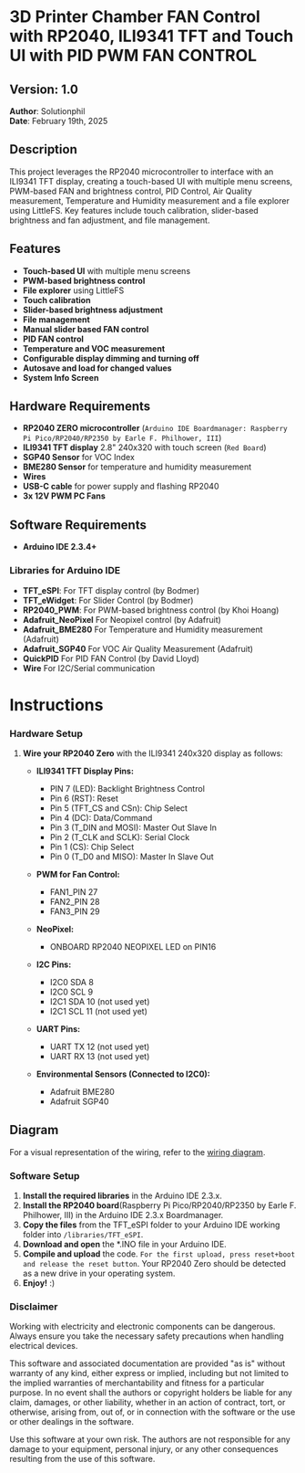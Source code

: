 # 3D Printer Chamber FAN Control with RP2040, ILI9341 TFT and Touch UI with PID PWM FAN CONTROL

## Version: 1.0
**Author**: Solutionphil  
**Date**: February 19th, 2025

## Description
This project leverages the RP2040 microcontroller to interface with an ILI9341 TFT display, creating a touch-based UI with multiple menu screens, PWM-based FAN and brightness control, PID Control, Air Quality measurement, Temperature and Humidity measurement and a file explorer using LittleFS. Key features include touch calibration, slider-based brightness and fan adjustment, and file management.

## Features
- **Touch-based UI** with multiple menu screens
- **PWM-based brightness control**
- **File explorer** using LittleFS
- **Touch calibration**
- **Slider-based brightness adjustment**
- **File management**
- **Manual slider based FAN control**
- **PID FAN control**
- **Temperature and VOC measurement**
- **Configurable display dimming and turning off**
- **Autosave and load for changed values**
- **System Info Screen**

## Hardware Requirements
- **RP2040 ZERO microcontroller** (`Arduino IDE Boardmanager: Raspberry Pi Pico/RP2040/RP2350 by Earle F. Philhower, III`)
- **ILI9341 TFT display** 2.8" 240x320 with touch screen (`Red Board`)
- **SGP40 Sensor** for VOC Index
- **BME280 Sensor** for temperature and humidity measurement
- **Wires**
- **USB-C cable** for power supply and flashing RP2040
- **3x 12V PWM PC Fans**

## Software Requirements
- **Arduino IDE 2.3.4+**
  
### Libraries for Arduino IDE
- **TFT_eSPI**: For TFT display control (by Bodmer)
- **TFT_eWidget**: For Slider Control (by Bodmer)
- **RP2040_PWM**: For PWM-based brightness control (by Khoi Hoang)
- **Adafruit_NeoPixel** For Neopixel control (by Adafruit)
- **Adafruit_BME280** For Temperature and Humidity measurement (Adafruit)
- **Adafruit_SGP40** For VOC Air Quality Measurement (Adafruit)
- **QuickPID** For PID FAN Control (by David Lloyd)
- **Wire** For I2C/Serial communication

# Instructions

### Hardware Setup
1. **Wire your RP2040 Zero** with the ILI9341 240x320 display as follows:

    - **ILI9341 TFT Display Pins:**
        - PIN 7 (LED): Backlight Brightness Control 
        - Pin 6 (RST): Reset
        - Pin 5 (TFT_CS and CSn): Chip Select
        - Pin 4 (DC): Data/Command
        - Pin 3 (T_DIN and MOSI): Master Out Slave In
        - Pin 2 (T_CLK and SCLK): Serial Clock
        - Pin 1 (CS): Chip Select
        - Pin 0 (T_D0 and MISO): Master In Slave Out

    - **PWM for Fan Control:**
        - FAN1_PIN 27
        - FAN2_PIN 28
        - FAN3_PIN 29

    - **NeoPixel:**
        - ONBOARD RP2040 NEOPIXEL LED on PIN16

    - **I2C Pins:**
        - I2C0 SDA 8
        - I2C0 SCL 9
        - I2C1 SDA 10 (not used yet)
        - I2C1 SCL 11 (not used yet)

    - **UART Pins:**
        - UART TX 12 (not used yet)
        - UART RX 13 (not used yet)

    - **Environmental Sensors (Connected to I2C0):**
        - Adafruit BME280
        - Adafruit SGP40

## Diagram
For a visual representation of the wiring, refer to the [wiring diagram](https://www.mermaidchart.com/raw/80084e9d-4179-43a7-a02a-414e01cb094a?theme=light&version=v0.1&format=svg).

### Software Setup
1. **Install the required libraries** in the Arduino IDE 2.3.x.
2. **Install the RP2040 board**(Raspberry Pi Pico/RP2040/RP2350 by Earle F. Philhower, III) in the Arduino IDE 2.3.x Boardmanager.
3. **Copy the files** from the TFT_eSPI folder to your Arduino IDE working folder into `/libraries/TFT_eSPI`.
4. **Download and open** the *.INO file in your Arduino IDE.
5. **Compile and upload** the code. `For the first upload, press reset+boot and release the reset button`. Your RP2040 Zero should be detected as a new drive in your operating system.
6. **Enjoy!** :)




### Disclaimer

Working with electricity and electronic components can be dangerous. Always ensure you take the necessary safety precautions when handling electrical devices.

This software and associated documentation are provided "as is" without warranty of any kind, either express or implied, including but not limited to the implied warranties of merchantability and fitness for a particular purpose. In no event shall the authors or copyright holders be liable for any claim, damages, or other liability, whether in an action of contract, tort, or otherwise, arising from, out of, or in connection with the software or the use or other dealings in the software.

Use this software at your own risk. The authors are not responsible for any damage to your equipment, personal injury, or any other consequences resulting from the use of this software.
